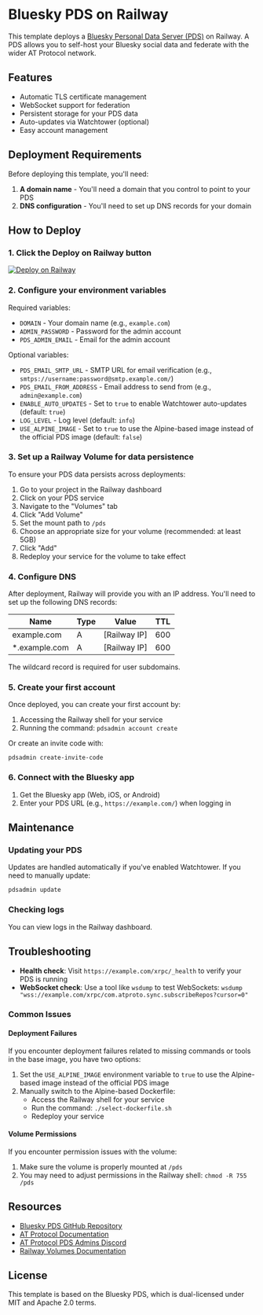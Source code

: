 # Bluesky PDS on Railway

This template deploys a [Bluesky Personal Data Server (PDS)](https://github.com/bluesky-social/pds) on Railway. A PDS allows you to self-host your Bluesky social data and federate with the wider AT Protocol network.

## Features

- Automatic TLS certificate management
- WebSocket support for federation
- Persistent storage for your PDS data
- Auto-updates via Watchtower (optional)
- Easy account management

## Deployment Requirements

Before deploying this template, you'll need:

1. **A domain name** - You'll need a domain that you control to point to your PDS
2. **DNS configuration** - You'll need to set up DNS records for your domain

## How to Deploy

### 1. Click the Deploy on Railway button

[![Deploy on Railway](https://railway.app/button.svg)](https://railway.app/template/bluesky-pds)

### 2. Configure your environment variables

Required variables:
- `DOMAIN` - Your domain name (e.g., `example.com`)
- `ADMIN_PASSWORD` - Password for the admin account
- `PDS_ADMIN_EMAIL` - Email for the admin account

Optional variables:
- `PDS_EMAIL_SMTP_URL` - SMTP URL for email verification (e.g., `smtps://username:password@smtp.example.com/`)
- `PDS_EMAIL_FROM_ADDRESS` - Email address to send from (e.g., `admin@example.com`)
- `ENABLE_AUTO_UPDATES` - Set to `true` to enable Watchtower auto-updates (default: `true`)
- `LOG_LEVEL` - Log level (default: `info`)
- `USE_ALPINE_IMAGE` - Set to `true` to use the Alpine-based image instead of the official PDS image (default: `false`)

### 3. Set up a Railway Volume for data persistence

To ensure your PDS data persists across deployments:

1. Go to your project in the Railway dashboard
2. Click on your PDS service
3. Navigate to the "Volumes" tab
4. Click "Add Volume"
5. Set the mount path to `/pds`
6. Choose an appropriate size for your volume (recommended: at least 5GB)
7. Click "Add"
8. Redeploy your service for the volume to take effect

### 4. Configure DNS

After deployment, Railway will provide you with an IP address. You'll need to set up the following DNS records:

| Name | Type | Value | TTL |
|------|------|-------|-----|
| example.com | A | [Railway IP] | 600 |
| *.example.com | A | [Railway IP] | 600 |

The wildcard record is required for user subdomains.

### 5. Create your first account

Once deployed, you can create your first account by:

1. Accessing the Railway shell for your service
2. Running the command: `pdsadmin account create`

Or create an invite code with:
```
pdsadmin create-invite-code
```

### 6. Connect with the Bluesky app

1. Get the Bluesky app (Web, iOS, or Android)
2. Enter your PDS URL (e.g., `https://example.com/`) when logging in

## Maintenance

### Updating your PDS

Updates are handled automatically if you've enabled Watchtower. If you need to manually update:

```
pdsadmin update
```

### Checking logs

You can view logs in the Railway dashboard.

## Troubleshooting

- **Health check**: Visit `https://example.com/xrpc/_health` to verify your PDS is running
- **WebSocket check**: Use a tool like `wsdump` to test WebSockets: `wsdump "wss://example.com/xrpc/com.atproto.sync.subscribeRepos?cursor=0"`

### Common Issues

#### Deployment Failures

If you encounter deployment failures related to missing commands or tools in the base image, you have two options:

1. Set the `USE_ALPINE_IMAGE` environment variable to `true` to use the Alpine-based image instead of the official PDS image
2. Manually switch to the Alpine-based Dockerfile:
   - Access the Railway shell for your service
   - Run the command: `./select-dockerfile.sh`
   - Redeploy your service

#### Volume Permissions

If you encounter permission issues with the volume:

1. Make sure the volume is properly mounted at `/pds`
2. You may need to adjust permissions in the Railway shell: `chmod -R 755 /pds`

## Resources

- [Bluesky PDS GitHub Repository](https://github.com/bluesky-social/pds)
- [AT Protocol Documentation](https://atproto.com/docs)
- [AT Protocol PDS Admins Discord](https://discord.gg/ATProtocolFoundation)
- [Railway Volumes Documentation](https://docs.railway.app/reference/volumes)

## License

This template is based on the Bluesky PDS, which is dual-licensed under MIT and Apache 2.0 terms. 